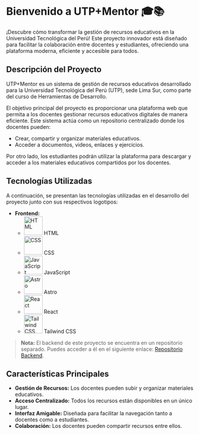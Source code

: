 # Bienvenido a UTP+Mentor 🎓📚

¡Descubre cómo transformar la gestión de recursos educativos en la Universidad Tecnológica del Perú! Este proyecto innovador está diseñado para facilitar la colaboración entre docentes y estudiantes, ofreciendo una plataforma moderna, eficiente y accesible para todos.

## Descripción del Proyecto

UTP+Mentor es un sistema de gestión de recursos educativos desarrollado para la Universidad Tecnológica del Perú (UTP), sede Lima Sur, como parte del curso de Herramientas de Desarrollo.

El objetivo principal del proyecto es proporcionar una plataforma web que permita a los docentes gestionar recursos educativos digitales de manera eficiente. Este sistema actúa como un repositorio centralizado donde los docentes pueden:

- Crear, compartir y organizar materiales educativos.
- Acceder a documentos, videos, enlaces y ejercicios.

Por otro lado, los estudiantes podrán utilizar la plataforma para descargar y acceder a los materiales educativos compartidos por los docentes.

## Tecnologías Utilizadas

A continuación, se presentan las tecnologías utilizadas en el desarrollo del proyecto junto con sus respectivos logotipos:

- **Frontend:**
  - <img src="https://upload.wikimedia.org/wikipedia/commons/6/61/HTML5_logo_and_wordmark.svg" alt="HTML" width="50"> HTML
  - <img src="https://upload.wikimedia.org/wikipedia/commons/d/d5/CSS3_logo_and_wordmark.svg" alt="CSS" width="50"> CSS
  - <img src="https://upload.wikimedia.org/wikipedia/commons/6/6a/JavaScript-logo.png" alt="JavaScript" width="50"> JavaScript
  - <img src="https://astro.build/assets/press/astro-icon-light.png" alt="Astro" width="50"> Astro
  - <img src="https://upload.wikimedia.org/wikipedia/commons/a/a7/React-icon.svg" alt="React" width="50"> React
  - <img src="https://upload.wikimedia.org/wikipedia/commons/d/d5/Tailwind_CSS_Logo.svg" alt="Tailwind CSS" width="50"> Tailwind CSS

> **Nota:** El backend de este proyecto se encuentra en un repositorio separado. Puedes acceder a él en el siguiente enlace: [Repositorio Backend](https://github.com/CesarAlarcongG/ProyectoHDW).

## Características Principales

- **Gestión de Recursos:** Los docentes pueden subir y organizar materiales educativos.
- **Acceso Centralizado:** Todos los recursos están disponibles en un único lugar.
- **Interfaz Amigable:** Diseñada para facilitar la navegación tanto a docentes como a estudiantes.
- **Colaboración:** Los docentes pueden compartir recursos entre ellos.
